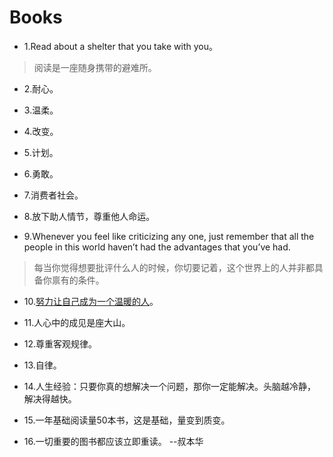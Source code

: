 # Books

- 1.Read about a shelter that you take with you。

>阅读是一座随身携带的避难所。

- 2.耐心。

- 3.温柔。

- 4.改变。

- 5.计划。

- 6.勇敢。

- 7.消费者社会。

- 8.放下助人情节，尊重他人命运。

- 9.Whenever you feel like criticizing any one, just remember that all the people in this world haven’t had the advantages that you’ve had.

>每当你觉得想要批评什么人的时候，你切要记着，这个世界上的人并非都具备你禀有的条件。

- 10.[努力让自己成为一个温暖的人](https://mp.weixin.qq.com/s/tdlm-z-IGr4bGrsU82w74w)。

- 11.人心中的成见是座大山。

- 12.尊重客观规律。

- 13.自律。

- 14.人生经验：只要你真的想解决一个问题，那你一定能解决。头脑越冷静，解决得越快。

- 15.一年基础阅读量50本书，这是基础，量变到质变。

- 16.一切重要的图书都应该立即重读。 --叔本华
